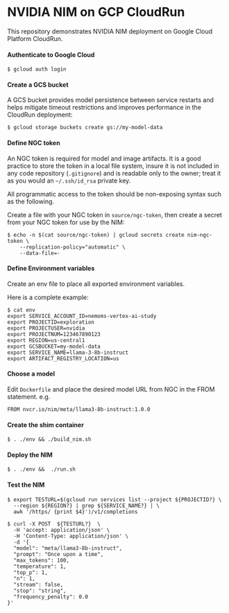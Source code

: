# NVIDIA NIM on GCP CloudRun

This repository demonstrates NVIDIA NIM deployment on Google Cloud Platform CloudRun.


#### Authenticate to Google Cloud
```
$ gcloud auth login
```
#### Create a GCS bucket

A GCS bucket provides model persistence between service restarts and helps
mitigate timeout restrictions and improves performance in the CloudRun deployment:
```
$ gcloud storage buckets create gs://my-model-data
```
#### Define NGC token

An NGC token is required for model and image artifacts. It is a good practice to
store the token in a local file system, insure it is not included in any code repository (`.gitignore`) and
is readable only to the owner; treat it as you would an `~/.ssh/id_rsa` private key.

All programmatic access to the token should be non-exposing syntax such as the following.

Create a file with your NGC token in `source/ngc-token`, then
create a secret from your NGC token for use by the NIM:
```
$ echo -n $(cat source/ngc-token) | gcloud secrets create nim-ngc-token \
    --replication-policy="automatic" \
    --data-file=-
```
#### Define Environment variables

Create an env file to place all exported environment variables.

Here is a complete example:
```
$ cat env
export SERVICE_ACCOUNT_ID=nemoms-vertex-ai-study
export PROJECTID=exploration
export PROJECTUSER=nvidia
export PROJECTNUM=123467890123
export REGION=us-central1
export GCSBUCKET=my-model-data
export SERVICE_NAME=llama-3-8b-instruct
export ARTIFACT_REGISTRY_LOCATION=us
```
#### Choose a model

Edit `Dockerfile` and place the desired model URL from NGC in the FROM statement. e.g.
```
FROM nvcr.io/nim/meta/llama3-8b-instruct:1.0.0
```
#### Create the shim container
```
$ . ./env && ./build_nim.sh
```

#### Deploy the NIM
```
$ . ./env &&  ./run.sh 
```

#### Test the NIM
```
$ export TESTURL=$(gcloud run services list --project ${PROJECTID?} \
  --region ${REGION?} | grep ${SERVICE_NAME?} | \
  awk '/https/ {print $4}')/v1/completions

$ curl -X POST  ${TESTURL?}  \
  -H 'accept: application/json' \
  -H 'Content-Type: application/json' \
  -d '{
  "model": "meta/llama3-8b-instruct",
  "prompt": "Once upon a time",
  "max_tokens": 100,
  "temperature": 1,
  "top_p": 1,
  "n": 1,
  "stream": false,
  "stop": "string",
  "frequency_penalty": 0.0
}'
```
